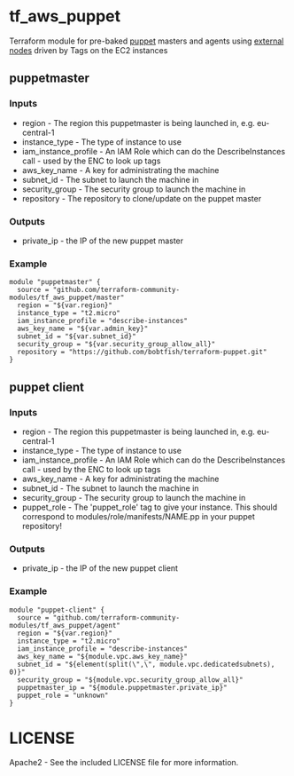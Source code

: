 # tf_aws_puppet

Terraform module for pre-baked [puppet](https://puppetlabs.com/) masters and agents using
[external nodes](https://docs.puppetlabs.com/guides/external_nodes.html)
driven by Tags on the EC2 instances

## puppetmaster

### Inputs

  * region - The region this puppetmaster is being launched in, e.g. eu-central-1
  * instance_type - The type of instance to use
  * iam_instance_profile - An IAM Role which can do the DescribeInstances call - used by the ENC to look up tags
  * aws_key_name - A key for administrating the machine
  * subnet_id - The subnet to launch the machine in
  * security_group - The security group to launch the machine in
  * repository - The repository to clone/update on the puppet master

### Outputs

  * private_ip - the IP of the new puppet master

### Example

    module "puppetmaster" {
      source = "github.com/terraform-community-modules/tf_aws_puppet/master"
      region = "${var.region}"
      instance_type = "t2.micro"
      iam_instance_profile = "describe-instances"
      aws_key_name = "${var.admin_key}"
      subnet_id = "${var.subnet_id}"
      security_group = "${var.security_group_allow_all}"
      repository = "https://github.com/bobtfish/terraform-puppet.git"
    }

## puppet client

### Inputs

  * region - The region this puppetmaster is being launched in, e.g. eu-central-1
  * instance_type - The type of instance to use
  * iam_instance_profile - An IAM Role which can do the DescribeInstances call - used by the ENC to look up tags
  * aws_key_name - A key for administrating the machine
  * subnet_id - The subnet to launch the machine in
  * security_group - The security group to launch the machine in
  * puppet_role - The 'puppet_role' tag to give your instance. This should correspond to modules/role/manifests/NAME.pp in your puppet repository!

### Outputs

  * private_ip - the IP of the new puppet client

### Example

    module "puppet-client" {
      source = "github.com/terraform-community-modules/tf_aws_puppet/agent"
      region = "${var.region}"
      instance_type = "t2.micro"
      iam_instance_profile = "describe-instances"
      aws_key_name = "${module.vpc.aws_key_name}"
      subnet_id = "${element(split(\",\", module.vpc.dedicatedsubnets), 0)}"
      security_group = "${module.vpc.security_group_allow_all}"
      puppetmaster_ip = "${module.puppetmaster.private_ip}"
      puppet_role = "unknown"
    }

# LICENSE

Apache2 - See the included LICENSE file for more information.

